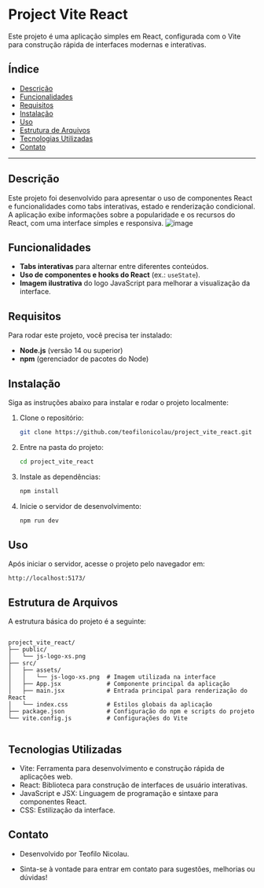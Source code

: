 # Project Vite React

Este projeto é uma aplicação simples em React, configurada com o Vite para construção rápida de interfaces modernas e interativas. 

## Índice
- [Descrição](#descrição)
- [Funcionalidades](#funcionalidades)
- [Requisitos](#requisitos)
- [Instalação](#instalação)
- [Uso](#uso)
- [Estrutura de Arquivos](#estrutura-de-arquivos)
- [Tecnologias Utilizadas](#tecnologias-utilizadas)
- [Contato](#contato)

---

## Descrição
Este projeto foi desenvolvido para apresentar o uso de componentes React e funcionalidades como tabs interativas, estado e renderização condicional. A aplicação exibe informações sobre a popularidade e os recursos do React, com uma interface simples e responsiva.
![image](https://github.com/user-attachments/assets/2f4eda22-c6c8-477d-a5f8-2068bce250c7)

## Funcionalidades
- **Tabs interativas** para alternar entre diferentes conteúdos.
- **Uso de componentes e hooks do React** (ex.: `useState`).
- **Imagem ilustrativa** do logo JavaScript para melhorar a visualização da interface.

## Requisitos
Para rodar este projeto, você precisa ter instalado:
- **Node.js** (versão 14 ou superior)
- **npm** (gerenciador de pacotes do Node)

## Instalação
Siga as instruções abaixo para instalar e rodar o projeto localmente:

1. Clone o repositório:
    ```bash
    git clone https://github.com/teofilonicolau/project_vite_react.git
    ```

2. Entre na pasta do projeto:
    ```bash
    cd project_vite_react
    ```

3. Instale as dependências:
    ```bash
    npm install
    ```

4. Inicie o servidor de desenvolvimento:
    ```bash
    npm run dev
    ```

## Uso
Após iniciar o servidor, acesse o projeto pelo navegador em:
```plaintext
http://localhost:5173/
 ```

## Estrutura de Arquivos
A estrutura básica do projeto é a seguinte:

```plaintext

project_vite_react/
├── public/
│   └── js-logo-xs.png
├── src/
│   ├── assets/
│   │   └── js-logo-xs.png  # Imagem utilizada na interface
│   ├── App.jsx             # Componente principal da aplicação
│   ├── main.jsx            # Entrada principal para renderização do React
│   └── index.css           # Estilos globais da aplicação
├── package.json            # Configuração do npm e scripts do projeto
└── vite.config.js          # Configurações do Vite
    
```

## Tecnologias Utilizadas
  - Vite: Ferramenta para desenvolvimento e construção rápida de aplicações web.
  - React: Biblioteca para construção de interfaces de usuário interativas.
  - JavaScript e JSX: Linguagem de programação e sintaxe para componentes React.
  - CSS: Estilização da interface.

## Contato
 - Desenvolvido por Teofilo Nicolau.

 - Sinta-se à vontade para entrar em contato para sugestões, melhorias ou dúvidas!
